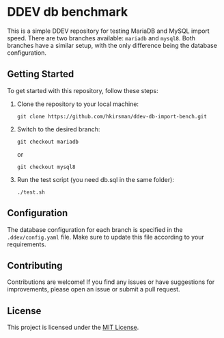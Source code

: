 # DDEV db benchmark

This is a simple DDEV repository for testing MariaDB and MySQL import speed. There are two branches available: `mariadb` and `mysql8`. Both branches have a similar setup, with the only difference being the database configuration.

## Getting Started

To get started with this repository, follow these steps:

1. Clone the repository to your local machine:

    ```shell
    git clone https://github.com/hkirsman/ddev-db-import-bench.git
    ```

2. Switch to the desired branch:

    ```shell
    git checkout mariadb
    ```

    or

    ```shell
    git checkout mysql8
    ```

3. Run the test script (you need db.sql in the same folder):

    ```shell
    ./test.sh
    ```

## Configuration

The database configuration for each branch is specified in the `.ddev/config.yaml` file. Make sure to update this file according to your requirements.

## Contributing

Contributions are welcome! If you find any issues or have suggestions for improvements, please open an issue or submit a pull request.

## License

This project is licensed under the [MIT License](LICENSE).
